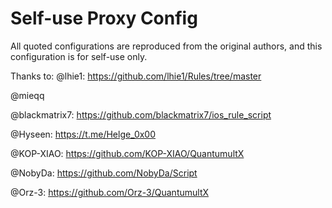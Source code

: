 # Self-use Proxy Config
All quoted configurations are reproduced from the original authors, and this configuration is for self-use only.

Thanks to:
@lhie1: https://github.com/lhie1/Rules/tree/master 

@mieqq 

@blackmatrix7: https://github.com/blackmatrix7/ios_rule_script 

@Hyseen: https://t.me/Helge_0x00 

@KOP-XIAO: https://github.com/KOP-XIAO/QuantumultX

@NobyDa: https://github.com/NobyDa/Script

@Orz-3: https://github.com/Orz-3/QuantumultX



